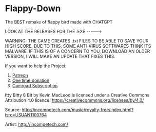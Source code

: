 # Flappy-Down
The BEST remake of flappy bird made with CHATGPT

LOOK AT THE RELEASES FOR THE .EXE ----->

WARNING: THE GAME CREATES .txt FILES TO BE ABLE TO SAVE YOUR HIGH SCORE. DUE TO THIS, SOME ANTI-VIRUS SOFTWARES THINK ITS MALWARE. IF THIS IS OF A CONCERN TO YOU, DOWNLOAD AN OLDER VERSION, I WILL MAKE AN UPDATE THAT FIXES THIS.


If you want to help the Project:

1) [Patreon](https://patreon.com/cup0teadevelopment?utm_medium=clipboard_copy&utm_source=copyLink&utm_campaign=creatorshare_creator&utm_content=join_link)
2) [One time donation](https://cup0tea.gumroad.com/l/1timedono)
3) [Gumroad Subscription](https://cup0tea.gumroad.com/l/subscriptiondonation)


Itty Bitty 8 Bit by Kevin MacLeod is licensed under a Creative Commons Attribution 4.0 licence. https://creativecommons.org/licenses/by/4.0/

Source: http://incompetech.com/music/royalty-free/index.html?isrc=USUAN1100764

Artist: http://incompetech.com/
